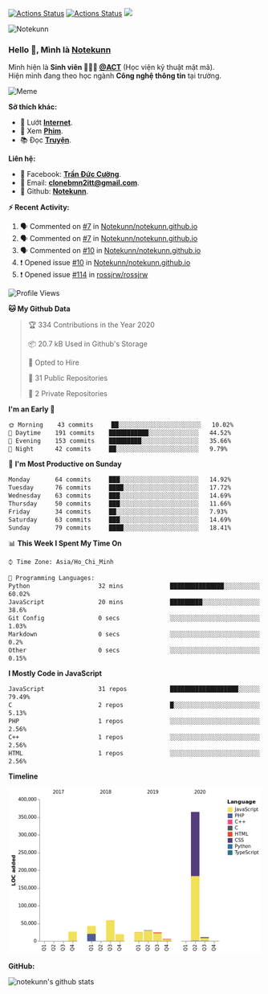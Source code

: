[![Actions Status](https://github.com/Notekunn/Notekunn/workflows/wakatime-stats/badge.svg)](https://github.com/Notekunn/Notekunn/actions)
[![Actions Status](https://github.com/Notekunn/Notekunn/workflows/update-gh-activity/badge.svg)](https://github.com/Notekunn/Notekunn/actions)
![](https://visitor-badge.glitch.me/badge?page_id=guilyx.guilyx)

![Notekunn](https://count.getloli.com/get/@notekunn)

### Hello 👋, Mình là [Notekunn](https://Notekunn.github.io) 
Mình hiện là **Sinh viên 👨🏽‍💼 [@ACT](http://actvn.edu.vn/)** (Học viện kỹ thuật mật mã). <br />
Hiện mình đang theo học ngành **Công nghệ thông tin** tại trường. <br />

![Meme](https://media1.tenor.com/images/1c6140897565e34a4e98f618e220dc0d/tenor.gif)

**Sở thích khác:**

- 📖 Lướt **[Internet](https://www.google.com.vn)**.
- 👀 Xem **[Phim](https://www.google.com.vn)**.
- 📚 Đọc **[Truyện](https://truyencv.com/)**.

**Liên hệ:**

- 🐋 Facebook: **[Trần Đức Cường](https://www.facebook.com/ShiinDz)**.
- 🐍 Email: **[clonebmn2itt@gmail.com](mailto:clonebmn2itt@gmail.com)**.
- 🐬 Github: **[Notekunn](https://github.com/Notekunn)**.

**:zap: Recent Activity:**

<!--START_SECTION:activity-->
1. 🗣 Commented on [#7](https://github.com/Notekunn/notekunn.github.io/issues/7) in [Notekunn/notekunn.github.io](https://github.com/Notekunn/notekunn.github.io)
2. 🗣 Commented on [#7](https://github.com/Notekunn/notekunn.github.io/issues/7) in [Notekunn/notekunn.github.io](https://github.com/Notekunn/notekunn.github.io)
3. 🗣 Commented on [#10](https://github.com/Notekunn/notekunn.github.io/issues/10) in [Notekunn/notekunn.github.io](https://github.com/Notekunn/notekunn.github.io)
4. ❗️ Opened issue [#10](https://github.com/Notekunn/notekunn.github.io/issues/10) in [Notekunn/notekunn.github.io](https://github.com/Notekunn/notekunn.github.io)
5. ❗️ Opened issue [#114](https://github.com/rossjrw/rossjrw/issues/114) in [rossjrw/rossjrw](https://github.com/rossjrw/rossjrw)
<!--END_SECTION:activity-->

<!--START_SECTION:waka-->
![Profile Views](http://img.shields.io/badge/Profile%20Views-4-blue)

**🐱 My Github Data** 

> 🏆 334 Contributions in the Year 2020
 > 
> 📦 20.7 kB Used in Github's Storage 
 > 
> 💼 Opted to Hire
 > 
> 📜 31 Public Repositories
 > 
> 🔑 2 Private Repositories 

**I'm an Early 🐤** 

```text
🌞 Morning    43 commits     ██░░░░░░░░░░░░░░░░░░░░░░░   10.02% 
🌆 Daytime    191 commits    ███████████░░░░░░░░░░░░░░   44.52% 
🌃 Evening    153 commits    █████████░░░░░░░░░░░░░░░░   35.66% 
🌙 Night      42 commits     ██░░░░░░░░░░░░░░░░░░░░░░░   9.79%

```
📅 **I'm Most Productive on Sunday** 

```text
Monday       64 commits     ███░░░░░░░░░░░░░░░░░░░░░░   14.92% 
Tuesday      76 commits     ████░░░░░░░░░░░░░░░░░░░░░   17.72% 
Wednesday    63 commits     ███░░░░░░░░░░░░░░░░░░░░░░   14.69% 
Thursday     50 commits     ███░░░░░░░░░░░░░░░░░░░░░░   11.66% 
Friday       34 commits     ██░░░░░░░░░░░░░░░░░░░░░░░   7.93% 
Saturday     63 commits     ███░░░░░░░░░░░░░░░░░░░░░░   14.69% 
Sunday       79 commits     ████░░░░░░░░░░░░░░░░░░░░░   18.41%

```


📊 **This Week I Spent My Time On** 

```text
⌚︎ Time Zone: Asia/Ho_Chi_Minh

💬 Programming Languages: 
Python                   32 mins             ███████████████░░░░░░░░░░   60.02% 
JavaScript               20 mins             █████████░░░░░░░░░░░░░░░░   38.6% 
Git Config               0 secs              ░░░░░░░░░░░░░░░░░░░░░░░░░   1.03% 
Markdown                 0 secs              ░░░░░░░░░░░░░░░░░░░░░░░░░   0.2% 
Other                    0 secs              ░░░░░░░░░░░░░░░░░░░░░░░░░   0.15%

```

**I Mostly Code in JavaScript** 

```text
JavaScript               31 repos            ███████████████████░░░░░░   79.49% 
C                        2 repos             █░░░░░░░░░░░░░░░░░░░░░░░░   5.13% 
PHP                      1 repos             ░░░░░░░░░░░░░░░░░░░░░░░░░   2.56% 
C++                      1 repos             ░░░░░░░░░░░░░░░░░░░░░░░░░   2.56% 
HTML                     1 repos             ░░░░░░░░░░░░░░░░░░░░░░░░░   2.56%

```


**Timeline**

![Chart not found](https://github.com/Notekunn/Notekunn/blob/master/charts/bar_graph.png) 


<!--END_SECTION:waka-->
**GitHub:**

![notekunn's github stats](https://github-readme-stats.vercel.app/api?username=notekunn&show_icons=true&hide_border=true)
